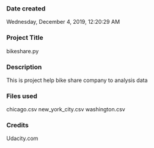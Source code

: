 ### Date created
‎Wednesday, ‎December ‎4, ‎2019, ‏‎12:20:29 AM

### Project Title
bikeshare.py

### Description
This is project help bike share company to analysis  data

### Files used
chicago.csv
new_york_city.csv
washington.csv

### Credits
Udacity.com

